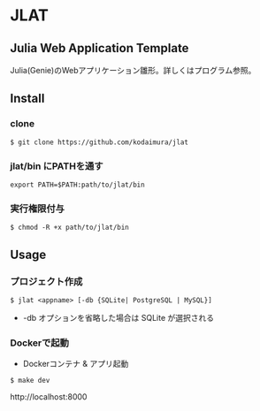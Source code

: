 # JLAT
## Julia Web Application Template
Julia(Genie)のWebアプリケーション雛形。詳しくはプログラム参照。  

## Install
### clone
```
$ git clone https://github.com/kodaimura/jlat
```
### jlat/bin にPATHを通す
```
export PATH=$PATH:path/to/jlat/bin
```
### 実行権限付与
```
$ chmod -R +x path/to/jlat/bin
```

## Usage
### プロジェクト作成
```
$ jlat <appname> [-db {SQLite| PostgreSQL | MySQL}]
```
* -db オプションを省略した場合は SQLite が選択される

### Dockerで起動
* Dockerコンテナ & アプリ起動
```
$ make dev
```
http://localhost:8000
